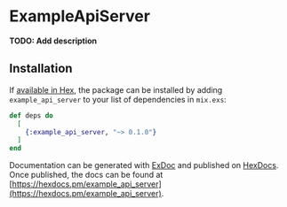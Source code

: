 # ExampleApiServer

**TODO: Add description**

## Installation

If [available in Hex](https://hex.pm/docs/publish), the package can be installed
by adding `example_api_server` to your list of dependencies in `mix.exs`:

```elixir
def deps do
  [
    {:example_api_server, "~> 0.1.0"}
  ]
end
```

Documentation can be generated with [ExDoc](https://github.com/elixir-lang/ex_doc)
and published on [HexDocs](https://hexdocs.pm). Once published, the docs can
be found at [https://hexdocs.pm/example_api_server](https://hexdocs.pm/example_api_server).


